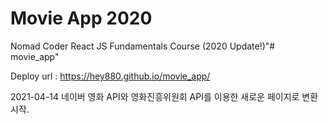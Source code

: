# Movie App 2020

Nomad Coder React JS Fundamentals Course (2020 Update!)"# movie_app" 

Deploy url : https://hey880.github.io/movie_app/

2021-04-14 네이버 영화 API와 영화진흥위원회 API를 이용한 새로운 페이지로 변환 시작.
